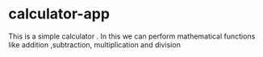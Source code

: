 # calculator-app
This is a simple calculator . In this we can perform mathematical functions like addition ,subtraction, multiplication and division  
